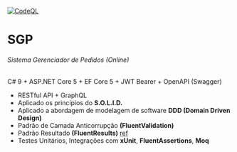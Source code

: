 [![CodeQL](https://github.com/JeanGatto/SGP/actions/workflows/codeql-analysis.yml/badge.svg)](https://github.com/JeanGatto/SGP/actions/workflows/codeql-analysis.yml)

# SGP

###### Sistema Gerenciador de Pedidos (Online)

C# 9 + ASP.NET Core 5 + EF Core 5 + JWT Bearer + OpenAPI (Swagger)

- RESTful API + GraphQL
- Aplicado os princípios do **S.O.L.I.D.**
- Aplicado a abordagem de modelagem de software **DDD (Domain Driven Design)**
- Padrão de Camada Anticorrupção **(FluentValidation)**
- Padrão Resultado **(FluentResults)** [ref](https://enterprisecraftsmanship.com/posts/functional-c-handling-failures-input-errors/ "ref")
- Testes Unitários, Integrações com **xUnit**, **FluentAssertions**, **Moq**
